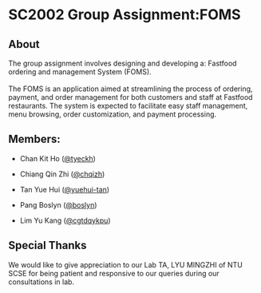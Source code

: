 <h1> SC2002 Group Assignment:FOMS </h1>

<h2> About </h2>
The group assignment involves designing and developing a: Fastfood ordering and management System (FOMS).
<br/><br/>
The FOMS is an application aimed at streamlining the process of ordering, payment, and order management for both customers and staff at Fastfood restaurants. The system is expected to facilitate easy staff management, menu browsing, order customization, and payment processing.
<br/>

<div>
<h2> Members: </h2>
  
- Chan Kit Ho ([@tyeckh](https://github.com/tyeckh))

- Chiang Qin Zhi ([@chqizh](https://github.com/chqizh))

- Tan Yue Hui ([@yuehui-tan](https://github.com/yuehui-tan))

- Pang Boslyn ([@boslyn](https://github.com/boslyn))

- Lim Yu Kang ([@cgtdqykpu](https://github.com/cgtdqykpu))
</div>

<h2> Special Thanks </h2>
We would like to give appreciation to our Lab TA, LYU MINGZHI of NTU SCSE for being patient and responsive to our queries during our consultations in lab.
